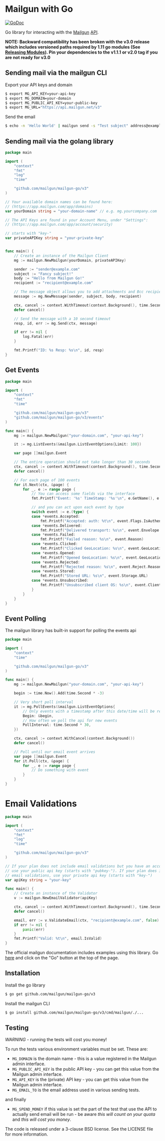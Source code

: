 # Mailgun with Go

[![GoDoc](https://godoc.org/gopkg.in/mailgun/mailgun-go.v1?status.svg)](https://godoc.org/gopkg.in/mailgun/mailgun-go.v1)

Go library for interacting with the [Mailgun](https://mailgun.com/) [API](https://documentation.mailgun.com/api_reference.html).

**NOTE: Backward compatibility has been broken with the v3.0 release which includes versioned paths required by 1.11 
go modules (See [Releasing Modules](https://github.com/golang/go/wiki/Modules#releasing-modules-v2-or-higher)).
 Pin your dependencies to the v1.1.1 or v2.0 tag if you are not ready for v3.0**

## Sending mail via the mailgun CLI

Export your API keys and domain

```bash
$ export MG_API_KEY=your-api-key
$ export MG_DOMAIN=your-domain
$ export MG_PUBLIC_API_KEY=your-public-key
$ export MG_URL="https://api.mailgun.net/v3"
```

Send the email

```bash
$ echo -n 'Hello World' | mailgun send -s "Test subject" address@example.com
```

## Sending mail via the golang library
```go
package main

import (
    "context"
    "fmt"
    "log"
    "time"

    "github.com/mailgun/mailgun-go/v3"
)

// Your available domain names can be found here:
// (https://app.mailgun.com/app/domains)
var yourDomain string = "your-domain-name" // e.g. mg.yourcompany.com

// The API Keys are found in your Account Menu, under "Settings":
// (https://app.mailgun.com/app/account/security)

// starts with "key-"
var privateAPIKey string = "your-private-key"


func main() {
    // Create an instance of the Mailgun Client
    mg := mailgun.NewMailgun(yourDomain, privateAPIKey)

    sender := "sender@example.com"
    subject := "Fancy subject!"
    body := "Hello from Mailgun Go!"
    recipient := "recipient@example.com"

    // The message object allows you to add attachments and Bcc recipients
    message := mg.NewMessage(sender, subject, body, recipient)

    ctx, cancel := context.WithTimeout(context.Background(), time.Second*10)
    defer cancel()

    // Send the message	with a 10 second timeout
    resp, id, err := mg.Send(ctx, message)

    if err != nil {
        log.Fatal(err)
    }

    fmt.Printf("ID: %s Resp: %s\n", id, resp)
}
```

## Get Events
```go
package main

import (
    "context"
    "fmt"
    "time"

    "github.com/mailgun/mailgun-go/v3"
    "github.com/mailgun/mailgun-go/v3/events"
)

func main() {
    mg := mailgun.NewMailgun("your-domain.com", "your-api-key")

	it := mg.ListEvents(&mailgun.ListEventOptions{Limit: 100})

	var page []mailgun.Event

	// The entire operation should not take longer than 30 seconds
	ctx, cancel := context.WithTimeout(context.Background(), time.Second*30)
	defer cancel()

	// For each page of 100 events
	for it.Next(ctx, &page) {
		for _, e := range page {
			// You can access some fields via the interface
			fmt.Printf("Event: '%s' TimeStamp: '%s'\n", e.GetName(), e.GetTimestamp())

			// and you can act upon each event by type
			switch event := e.(type) {
			case *events.Accepted:
				fmt.Printf("Accepted: auth: %t\n", event.Flags.IsAuthenticated)
			case *events.Delivered:
				fmt.Printf("Delivered transport: %s\n", event.Envelope.Transport)
			case *events.Failed:
				fmt.Printf("Failed reason: %s\n", event.Reason)
			case *events.Clicked:
				fmt.Printf("Clicked GeoLocation: %s\n", event.GeoLocation.Country)
			case *events.Opened:
				fmt.Printf("Opened GeoLocation: %s\n", event.GeoLocation.Country)
			case *events.Rejected:
				fmt.Printf("Rejected reason: %s\n", event.Reject.Reason)
			case *events.Stored:
				fmt.Printf("Stored URL: %s\n", event.Storage.URL)
			case *events.Unsubscribed:
				fmt.Printf("Unsubscribed client OS: %s\n", event.ClientInfo.ClientOS)
			}
		}
	}
}
```

## Event Polling
The mailgun library has built-in support for polling the events api
```go
package main

import (
    "context"
    "time"

    "github.com/mailgun/mailgun-go/v3"
)

func main() {
    mg := mailgun.NewMailgun("your-domain.com", "your-api-key")

	begin := time.Now().Add(time.Second * -3)

	// Very short poll interval
	it := mg.PollEvents(&mailgun.ListEventOptions{
		// Only events with a timestamp after this date/time will be returned
		Begin: &begin,
		// How often we poll the api for new events
		PollInterval: time.Second * 30,
	})

	ctx, cancel := context.WithCancel(context.Background())
	defer cancel()

    // Poll until our email event arrives
    var page []mailgun.Event
    for it.Poll(ctx, &page) {
        for _, e := range page {
            // Do something with event
        }
    }
}
```

# Email Validations
```go
package main

import (
    "context"
    "fmt"
    "log"
    "time"

    "github.com/mailgun/mailgun-go/v3"
)

// If your plan does not include email validations but you have an account,
// use your public api key (starts with "pubkey-"). If your plan does include
// email validations, use your private api key (starts with "key-")
var apiKey string = "your-key"

func main() {
    // Create an instance of the Validator
    v := mailgun.NewEmailValidator(apiKey)

	ctx, cancel := context.WithTimeout(context.Background(), time.Second*10)
	defer cancel()

    email, err := v.ValidateEmail(ctx, "recipient@example.com", false)
    if err != nil {
        panic(err)
    }
    fmt.Printf("Valid: %t\n", email.IsValid)
}
```

The official mailgun documentation includes examples using this library. Go
[here](https://documentation.mailgun.com/en/latest/api_reference.html#api-reference)
and click on the "Go" button at the top of the page.

## Installation

Install the go library

```bash
$ go get github.com/mailgun/mailgun-go/v3
```

Install the mailgun CLI

```bash
$ go install github.com/mailgun/mailgun-go/v3/cmd/mailgun/./...
```

## Testing

*WARNING* - running the tests will cost you money!

To run the tests various environment variables must be set. These are:

* `MG_DOMAIN` is the domain name - this is a value registered in the Mailgun admin interface.
* `MG_PUBLIC_API_KEY` is the public API key - you can get this value from the Mailgun admin interface.
* `MG_API_KEY` is the (private) API key - you can get this value from the Mailgun admin interface.
* `MG_EMAIL_TO` is the email address used in various sending tests.

and finally

* `MG_SPEND_MONEY` if this value is set the part of the test that use the API to actually send email will be run - be aware *this will count on your quota* and *this _will_ cost you money*.

The code is released under a 3-clause BSD license. See the LICENSE file for more information.
